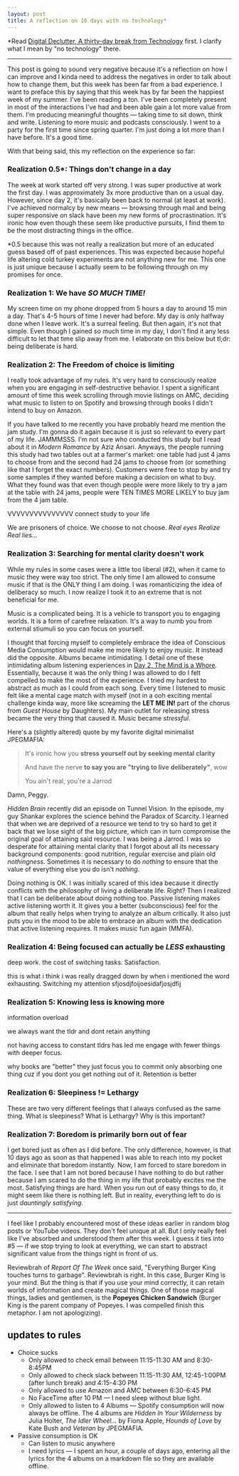 ```yaml
---
layout: post
title: A reflection on 10 days with no technology*
---
```


*Read [Digital Declutter, A thirty-day break from Technology](https://saagargodithi.github.io/2019/08/18/digital-declutter/) first. I clarify what I mean by "no technology" there. 

------

This post is going to sound very negative because it's a reflection on how I can improve and I kinda need to address the negatives in order to talk about how to change them, but this week has been far from a bad experience. I want to preface this by saying that this week has by far been the happiest week of my summer. I've been reading a ton. I've been completely present in most of the interactions I've had and been able gain a lot more value from them. I'm producing meaningful thoughts — taking time to sit down, think and write. Listening to more music and podcasts consciously. I went to a party for the first time since spring quarter. I'm just doing a lot more than I have before. It's a good time. 

With that being said, this my reflection on the experience so far:

### Realization 0.5*: Things don't change in a day

The week at work started off very strong. I was super productive at work the first day. I was approximately 3x more productive than on a usual day. However, since day 2, it's basically been back to normal (at least at work). I've achieved normalcy by new means — browsing through mail and being super responsive on slack have been my new forms of procrastination. It's ironic how even though these seem like productive pursuits, I find them to be the most distracting things in the office. 

*0.5 because this was not really a realization but more of an educated guess based off of past experiences. This was expected because hopeful life altering cold turkey experiments are not anything new for me. This one is just unique because I actually seem to be following through on my promises for once. 

### Realization 1: We have *SO MUCH TIME!*

My screen time on my phone dropped from 5 hours a day to around 15 min a day. That's 4-5 hours of time I never had before. My day is only halfway done when I leave work. It's a surreal feeling. But then again, it's not that simple. Even though I gained so much time in my day, I don't find it any less difficult to let that time slip away from me. I elaborate on this below but tl;dr: being deliberate is hard.  

### Realization 2: The Freedom of choice is limiting

I really took advantage of my rules. It's very hard to consciously realize when you are engaging in self-destructive behavior. I spent a significant amount of time this week scrolling through movie listings on AMC, deciding what music to listen to on Spotify and browsing through books I didn't intend to buy on Amazon. 

If you have talked to me recently you have probably heard me mention the jam study. I'm gonna do it again because it is just so relevant to every part of my life. JAMMMSSS. I'm not sure who conducted this study but I read about it in *Modern Romance* by Aziz Ansari. Anyways, the people running this study had two tables out at a farmer's market: one table had just 4 jams to choose from and the second had 24 jams to choose from (or something like that I forget the exact numbers). Customers were free to stop by and try some samples if they wanted before making a decision on what to buy. What they found was that even though people were more likely to try a jam at the table with 24 jams, people were TEN TIMES MORE LIKELY to buy jam from the 4 jam table. 

VVVVVVVVVVVVVVV connect study to your life

We are prisoners of choice. We choose to not choose. *Real eyes Realize Real lies…*

### Realization 3: Searching for mental clarity doesn't work

While my rules in some cases were a little too liberal (#2), when it came to music they were way too strict. The only time I am allowed to consume music if that is the ONLY thing I am doing. I was romanticizing the idea of deliberacy so much. I now realize I took it to an extreme that is not beneficial for me. 

Music is a complicated being. It is a vehicle to transport you to engaging worlds. It is a form of carefree relaxation. It's a way to numb you from external stiumuli so you can focus on yourself.

I thought that forcing myself to completely embrace the idea of Conscious Media Consumption would make me more likely to enjoy music. It instead did the opposite. Albums became intimidating. I detail one of these intimidating album listening experiences in [Day 2, The Mind is a Whore](https://saagargodithi.github.io/2019/08/20/mind-whore/). Essentially, because it was the only thing I was allowed to do I felt compelled to make the most of the experience. I tried my hardest to abstract as much as I could from each song. Every time I listened to music felt like a mental cage match with myself (not in a ooh exciting mental challenge kinda way, more like screaming the **LET ME IN!** part of the chorus from *Guest House* by Daughters). My main outlet for releasing stress became the very thing that caused it. Music became *stressful*.

Here's a (slightly altered) quote by my favorite digital minimalist JPEGMAFIA:

> It's ironic how you **stress yourself out by seeking mental clarity**
>
> And have the nerve **to say you are "trying to live deliberately"**, wow
>
> You ain't real, you're a Jarrod

Damn, Peggy. 

*Hidden Brain* recently did an episode on Tunnel Vision. In the episode, my guy Shankar explores the science behind the Paradox of Scarcity. I learned that when we are deprived of a resource we tend to try so hard to get it back that we lose sight of the big picture, which can in turn compromise the original goal of attaining said resource. I was being a Jarrod. I was so desperate for attaining mental clarity that I forgot about all its necessary background components: good nutrition, regular exercise and plain old *nothingness*. Sometimes it is necessary to do *nothing* to ensure that the value of everything else you do isn't *nothing*. 

Doing nothing is OK. I was initially scared of this idea because it directly conflicts with the philosophy of living a deliberate life. Right? Then I realized that I can be deliberate about doing nothing too. Passive listening makes active listening worth it. It gives you a better (subconscious) feel for the album that really helps when trying to analyze an album critically. It also just puts you in the mood to be able to embrace an album with the dedication that active listening requires. It makes music fun again (MMFA).

### Realization 4: Being focused can actually be *LESS* exhausting 

deep work. the cost of switching tasks. Satisfaction.

this is what i think i was really dragged down by when i mentioned the word exhausting. Switching my attention sfjosdjfoijoesidafjosjdfij

### Realization 5: Knowing less is knowing more

information overload 

we always want the tldr and dont retain anything

not having access to constant tldrs has led me engage with fewer things with deeper focus. 

why books are "better" they just focus you to commit only absorbing one thing cuz if you dont you get nothing out of it. Retention is better

### Realization 6: Sleepiness != Lethargy 

These are two very different feelings that I always confused as the same thing. What is sleepiness? What is Lethargy? Why is this important?

### Realization 7: Boredom is primarily born out of fear 

I get bored just as often as I did before. The only difference, however, is that 10 days ago as soon as that happened I was able to reach into my pocket and eliminate that boredom instantly. Now, I am forced to stare boredom in the face. I see that I am not bored because I have nothing to do but rather because I am scared to do the thing in my life that probably excites me the most. Satisfying things are hard. When you run out of easy things to do, it might seem like there is nothing left. But in reality, everything left to do is just *dauntingly satisfying*.

------

I feel like I probably encountered most of these ideas earlier in random blog posts or YouTube videos. They don't feel unique at all. But I only really feel like I've absorbed and understood them after this week. I guess it ties into #5 — if we stop trying to look at everything, we can start to abstract significant value from the things right in front of us. 

Reviewbrah of *Report Of The Week* once said, "Everything Burger King touches turns to garbage". Reviewbrah is right. In this case, Burger King is your mind. But the thing is that if you use your mind correctly, it can retain worlds of information and create magical things. One of those magical things, ladies and gentlemen, is the **Popeyes Chicken Sandwich** (Burger King is the parent company of Popeyes. I was compelled finish this metaphor. I am not apologizing).

## updates to rules

- Choice sucks 
  - Only allowed to check email between 11:15-11:30 AM and 8:30-8:45PM
  - Only allowed to check slack between 11:15-11:30 AM, 12:45-1:00PM (after lunch break) and 4:15-4:30 PM
  - Only allowed to use Amazon and AMC between 6:30-6:45 PM
  - No FaceTime after 10 PM — I need sleep without blue light. 
  - Only allowed to listen to 4 Albums — Spotify consumption will now always be offline. The 4 albums are *Hidden In Your Wilderness* by Julia Holter, *The Idler Wheel…* by Fiona Apple, *Hounds of Love* by Kate Bush and *Veteran* by JPEGMAFIA. 
- Passive consumption is OK
  - Can listen to music anywhere
  - I need lyrics — I spent an hour, a couple of days ago, entering all the lyrics for the 4 albums on a markdown file so they are available offline. 








